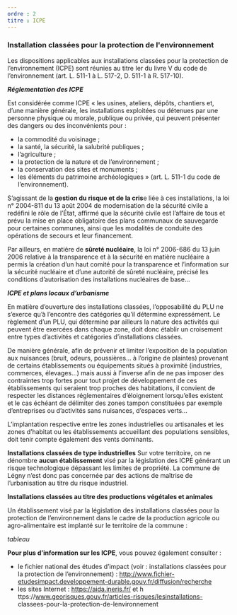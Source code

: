 ```yaml
---
ordre : 2
titre : ICPE
---
```

### Installation classées pour la protection de l'environnement

Les dispositions applicables aux installations classées pour la protection de l’environnement (ICPE) sont
réunies au titre Ier du livre V du code de l’environnement (art. L. 511-1 à L. 517-2, D. 511-1 à R. 517-10).

***Réglementation des ICPE***

Est considérée comme ICPE « les usines, ateliers, dépôts, chantiers et, d’une manière générale, les
installations exploitées ou détenues par une personne physique ou morale, publique ou privée, qui
peuvent présenter des dangers ou des inconvénients pour :
- la commodité du voisinage ;
- la santé, la sécurité, la salubrité publiques ;
- l’agriculture ;
- la protection de la nature et de l’environnement ;
- la conservation des sites et monuments ;
- les éléments du patrimoine archéologiques » (art. L. 511-1 du code de l’environnement).

S’agissant de la **gestion du risque et de la cris**e liée à ces installations, la loi n° 2004-811 du 13 août
2004 de modernisation de la sécurité civile a redéfini le rôle de l’État, affirmé que la sécurité civile est
l’affaire de tous et prévu la mise en place obligatoire des plans communaux de sauvegarde pour certaines
communes, ainsi que les modalités de conduite des opérations de secours et leur financement.

Par ailleurs, en matière de **sûreté nucléaire**, la loi n° 2006-686 du 13 juin 2006 relative à la transparence
et à la sécurité en matière nucléaire a permis la création d’un haut comité pour la transparence et
l’information sur la sécurité nucléaire et d’une autorité de sûreté nucléaire, précisé les conditions
d’autorisation des installations nucléaires de base…

***ICPE et plans locaux d’urbanisme***

En matière d’ouverture des installations classées, l’opposabilité du PLU ne s’exerce qu’à l’encontre des
catégories qu’il détermine expressément. Le règlement d’un PLU, qui détermine par ailleurs la nature des
activités qui peuvent être exercées dans chaque zone, doit donc établir un croisement entre types
d’activités et catégories d’installations classées.

De manière générale, afin de prévenir et limiter l’exposition de la population aux nuisances (bruit, odeurs,
poussières… à l’origine de plaintes) provenant de certains établissements ou équipements situés à
proximité (industries, commerces, élevages…) mais aussi à l’inverse afin de ne pas imposer des
contraintes trop fortes pour tout projet de développement de ces établissements qui seraient trop proches
des habitations, il convient de respecter les distances réglementaires d’éloignement lorsqu’elles existent
et le cas échéant de délimiter des zones tampon constituées par exemple d’entreprises ou d’activités sans
nuisances, d’espaces verts…

L’implantation respective entre les zones industrielles ou artisanales et les zones d’habitat ou les
établissements accueillant des populations sensibles, doit tenir compte également des vents dominants.

**Installations classées de type industrielles**
Sur votre territoire, on ne dénombre **aucun établissement** visé par la législation des ICPE générant un
risque technologique dépassant les limites de propriété. La commune de Légny n’est donc pas concernée
par des actions de maîtrise de l’urbanisation au titre du risque industriel.

**Installations classées au titre des productions végétales et animales**

Un établissement visé par la législation des installations classées pour la protection de l’environnement
dans le cadre de la production agricole ou agro-alimentaire est implanté sur le territoire de la commune :

*tableau*

**Pour plus d’information sur les ICPE**, vous pouvez également consulter :
- le fichier national des études d’impact (voir : installations classées pour la protection de
l’environnement) :
http://www.fichier-etudesimpact.developpement-durable.gouv.fr/diffusion/recherche
- les sites Internet : https://aida.ineris.fr/ et h ttps://www.georisques.gouv.fr/articles-risques/lesinstallations-
classees-pour-la-protection-de-lenvironnement
